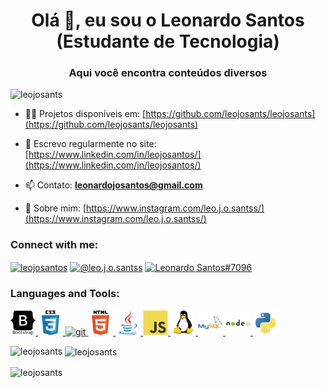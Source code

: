<h1 align="center">Olá 👋, eu sou o Leonardo Santos (Estudante de Tecnologia)</h1>
<h3 align="center">Aqui você encontra conteúdos diversos</h3>

<p align="left"> 
  <img src="https://komarev.com/ghpvc/?username=leojosants&label=Profile%20views&color=0e75b6&style=flat" alt="leojosants" /> 
</p>

- 👨‍💻 Projetos disponíveis em: [https://github.com/leojosants/leojosants](https://github.com/leojosants/leojosants)

- 📝 Escrevo regularmente no site: [https://www.linkedin.com/in/leojosantos/](https://www.linkedin.com/in/leojosantos/)

- 📫 Contato: **leonardojosantos@gmail.com**

- 📄 Sobre mim: [https://www.instagram.com/leo.j.o.santss/](https://www.instagram.com/leo.j.o.santss/)

<h3 align="left">Connect with me:</h3>
<p align="left">
<a href="https://linkedin.com/in/leojosantos" target="blank"><img align="center" src="https://raw.githubusercontent.com/rahuldkjain/github-profile-readme-generator/master/src/images/icons/Social/linked-in-alt.svg" alt="leojosantos" height="30" width="40" /></a>
<a href="https://instagram.com/@leo.j.o.santss" target="blank"><img align="center" src="https://raw.githubusercontent.com/rahuldkjain/github-profile-readme-generator/master/src/images/icons/Social/instagram.svg" alt="@leo.j.o.santss" height="30" width="40" /></a>
<a href="https://discord.gg/Leonardo Santos#7096" target="blank"><img align="center" src="https://raw.githubusercontent.com/rahuldkjain/github-profile-readme-generator/master/src/images/icons/Social/discord.svg" alt="Leonardo Santos#7096" height="30" width="40" /></a>
</p>

<h3 align="left">Languages and Tools:</h3>
<p align="left"> <a href="https://getbootstrap.com" target="_blank" rel="noreferrer"> <img src="https://raw.githubusercontent.com/devicons/devicon/master/icons/bootstrap/bootstrap-plain-wordmark.svg" alt="bootstrap" width="40" height="40"/> </a> <a href="https://www.w3schools.com/css/" target="_blank" rel="noreferrer"> <img src="https://raw.githubusercontent.com/devicons/devicon/master/icons/css3/css3-original-wordmark.svg" alt="css3" width="40" height="40"/> </a> <a href="https://git-scm.com/" target="_blank" rel="noreferrer"> <img src="https://www.vectorlogo.zone/logos/git-scm/git-scm-icon.svg" alt="git" width="40" height="40"/> </a> <a href="https://www.w3.org/html/" target="_blank" rel="noreferrer"> <img src="https://raw.githubusercontent.com/devicons/devicon/master/icons/html5/html5-original-wordmark.svg" alt="html5" width="40" height="40"/> </a> <a href="https://www.java.com" target="_blank" rel="noreferrer"> <img src="https://raw.githubusercontent.com/devicons/devicon/master/icons/java/java-original.svg" alt="java" width="40" height="40"/> </a> <a href="https://developer.mozilla.org/en-US/docs/Web/JavaScript" target="_blank" rel="noreferrer"> <img src="https://raw.githubusercontent.com/devicons/devicon/master/icons/javascript/javascript-original.svg" alt="javascript" width="40" height="40"/> </a> <a href="https://www.linux.org/" target="_blank" rel="noreferrer"> <img src="https://raw.githubusercontent.com/devicons/devicon/master/icons/linux/linux-original.svg" alt="linux" width="40" height="40"/> </a> <a href="https://www.mysql.com/" target="_blank" rel="noreferrer"> <img src="https://raw.githubusercontent.com/devicons/devicon/master/icons/mysql/mysql-original-wordmark.svg" alt="mysql" width="40" height="40"/> </a> <a href="https://nodejs.org" target="_blank" rel="noreferrer"> <img src="https://raw.githubusercontent.com/devicons/devicon/master/icons/nodejs/nodejs-original-wordmark.svg" alt="nodejs" width="40" height="40"/> </a> <a href="https://www.python.org" target="_blank" rel="noreferrer"> <img src="https://raw.githubusercontent.com/devicons/devicon/master/icons/python/python-original.svg" alt="python" width="40" height="40"/> </a> </p>

<p><img align="left" src="https://github-readme-stats.vercel.app/api/top-langs?username=leojosants&show_icons=true&theme=dark&locale=en&layout=compact" alt="leojosants" /></p>

<p>&nbsp;<img align="center" src="https://github-readme-stats.vercel.app/api?username=leojosants&show_icons=true&theme=dark&locale=en" alt="leojosants" /></p>

<p><img align="center" src="https://github-readme-streak-stats.herokuapp.com/?user=leojosants&theme=dark" alt="leojosants" /></p>
